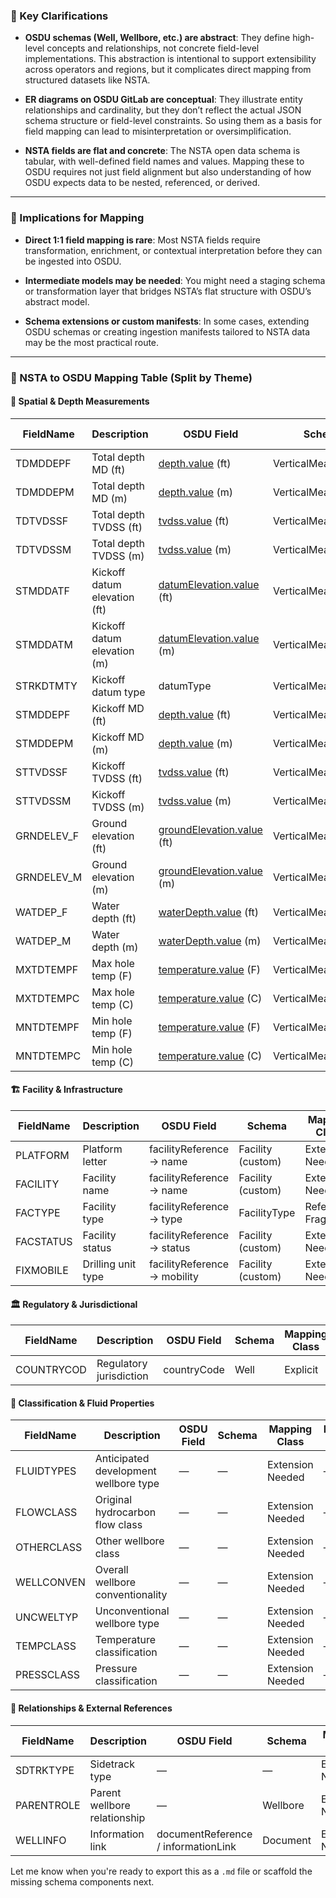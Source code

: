 
### 🧠 Key Clarifications

- **OSDU schemas (Well, Wellbore, etc.) are abstract**: They define high-level concepts and relationships, not concrete field-level implementations. This abstraction is intentional to support extensibility across operators and regions, but it complicates direct mapping from structured datasets like NSTA.
    
- **ER diagrams on OSDU GitLab are conceptual**: They illustrate entity relationships and cardinality, but they don’t reflect the actual JSON schema structure or field-level constraints. So using them as a basis for field mapping can lead to misinterpretation or oversimplification.
    
- **NSTA fields are flat and concrete**: The NSTA open data schema is tabular, with well-defined field names and values. Mapping these to OSDU requires not just field alignment but also understanding of how OSDU expects data to be nested, referenced, or derived.
    

---

### 🌻 Implications for Mapping

- **Direct 1:1 field mapping is rare**: Most NSTA fields require transformation, enrichment, or contextual interpretation before they can be ingested into OSDU.
    
- **Intermediate models may be needed**: You might need a staging schema or transformation layer that bridges NSTA’s flat structure with OSDU’s abstract model.
    
- **Schema extensions or custom manifests**: In some cases, extending OSDU schemas or creating ingestion manifests tailored to NSTA data may be the most practical route.
    

---

### 📜 NSTA to OSDU Mapping Table (Split by Theme)

#### 🧭 Spatial & Depth Measurements

|FieldName|Description|OSDU Field|Schema|Mapping Class|Reference Required|Decomposition Required|
|---|---|---|---|---|---|---|
|TDMDDEPF|Total depth MD (ft)|[depth.value](https://depth.value) (ft)|VerticalMeasurement|Reference Fragment|No|Yes|
|TDMDDEPM|Total depth MD (m)|[depth.value](https://depth.value) (m)|VerticalMeasurement|Reference Fragment|No|Yes|
|TDTVDSSF|Total depth TVDSS (ft)|[tvdss.value](https://tvdss.value) (ft)|VerticalMeasurement|Reference Fragment|No|Yes|
|TDTVDSSM|Total depth TVDSS (m)|[tvdss.value](https://tvdss.value) (m)|VerticalMeasurement|Reference Fragment|No|Yes|
|STMDDATF|Kickoff datum elevation (ft)|[datumElevation.value](https://datumElevation.value) (ft)|VerticalMeasurement|Reference Fragment|No|Yes|
|STMDDATM|Kickoff datum elevation (m)|[datumElevation.value](https://datumElevation.value) (m)|VerticalMeasurement|Reference Fragment|No|Yes|
|STRKDTMTY|Kickoff datum type|datumType|VerticalMeasurement|Reference Fragment|No|Yes|
|STMDDEPF|Kickoff MD (ft)|[depth.value](https://depth.value) (ft)|VerticalMeasurement|Reference Fragment|No|Yes|
|STMDDEPM|Kickoff MD (m)|[depth.value](https://depth.value) (m)|VerticalMeasurement|Reference Fragment|No|Yes|
|STTVDSSF|Kickoff TVDSS (ft)|[tvdss.value](https://tvdss.value) (ft)|VerticalMeasurement|Reference Fragment|No|Yes|
|STTVDSSM|Kickoff TVDSS (m)|[tvdss.value](https://tvdss.value) (m)|VerticalMeasurement|Reference Fragment|No|Yes|
|GRNDELEV_F|Ground elevation (ft)|[groundElevation.value](https://groundElevation.value) (ft)|VerticalMeasurement|Reference Fragment|No|Yes|
|GRNDELEV_M|Ground elevation (m)|[groundElevation.value](https://groundElevation.value) (m)|VerticalMeasurement|Reference Fragment|No|Yes|
|WATDEP_F|Water depth (ft)|[waterDepth.value](https://waterDepth.value) (ft)|VerticalMeasurement|Reference Fragment|No|Yes|
|WATDEP_M|Water depth (m)|[waterDepth.value](https://waterDepth.value) (m)|VerticalMeasurement|Reference Fragment|No|Yes|
|MXTDTEMPF|Max hole temp (F)|[temperature.value](https://temperature.value) (F)|VerticalMeasurement|Reference Fragment|No|Yes|
|MXTDTEMPC|Max hole temp (C)|[temperature.value](https://temperature.value) (C)|VerticalMeasurement|Reference Fragment|No|Yes|
|MNTDTEMPF|Min hole temp (F)|[temperature.value](https://temperature.value) (F)|VerticalMeasurement|Reference Fragment|No|Yes|
|MNTDTEMPC|Min hole temp (C)|[temperature.value](https://temperature.value) (C)|VerticalMeasurement|Reference Fragment|No|Yes|

#### 🏗️ Facility & Infrastructure

|FieldName|Description|OSDU Field|Schema|Mapping Class|Reference Required|Decomposition Required|
|---|---|---|---|---|---|---|
|PLATFORM|Platform letter|facilityReference → name|Facility (custom)|Extension Needed|Yes|No|
|FACILITY|Facility name|facilityReference → name|Facility (custom)|Extension Needed|Yes|No|
|FACTYPE|Facility type|facilityReference → type|FacilityType|Reference Fragment|Yes|No|
|FACSTATUS|Facility status|facilityReference → status|Facility (custom)|Extension Needed|Yes|No|
|FIXMOBILE|Drilling unit type|facilityReference → mobility|Facility (custom)|Extension Needed|Yes|No|

#### 🏛️ Regulatory & Jurisdictional

|FieldName|Description|OSDU Field|Schema|Mapping Class|Reference Required|Decomposition Required|
|---|---|---|---|---|---|---|
|COUNTRYCOD|Regulatory jurisdiction|countryCode|Well|Explicit|No|No|

#### 🧪 Classification & Fluid Properties

|FieldName|Description|OSDU Field|Schema|Mapping Class|Reference Required|Decomposition Required|
|---|---|---|---|---|---|---|
|FLUIDTYPES|Anticipated development wellbore type|—|—|Extension Needed|—|No|
|FLOWCLASS|Original hydrocarbon flow class|—|—|Extension Needed|—|No|
|OTHERCLASS|Other wellbore class|—|—|Extension Needed|—|No|
|WELLCONVEN|Overall wellbore conventionality|—|—|Extension Needed|—|No|
|UNCWELTYP|Unconventional wellbore type|—|—|Extension Needed|—|No|
|TEMPCLASS|Temperature classification|—|—|Extension Needed|—|No|
|PRESSCLASS|Pressure classification|—|—|Extension Needed|—|No|

#### 🔗 Relationships & External References

|FieldName|Description|OSDU Field|Schema|Mapping Class|Reference Required|Decomposition Required|
|---|---|---|---|---|---|---|
|SDTRKTYPE|Sidetrack type|—|—|Extension Needed|—|No|
|PARENTROLE|Parent wellbore relationship|—|Wellbore|Extension Needed|Yes|No|
|WELLINFO|Information link|documentReference / informationLink|Document|Extension Needed|Yes|No|

Let me know when you're ready to export this as a `.md` file or scaffold the missing schema components next.
